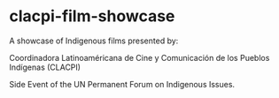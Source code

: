 # clacpi-film-showcase
A showcase of Indigenous films presented by:

Coordinadora Latinoaméricana de Cine y Comunicación de los Pueblos Indígenas (CLACPI)

Side Event of the UN Permanent Forum on Indigenous Issues.
